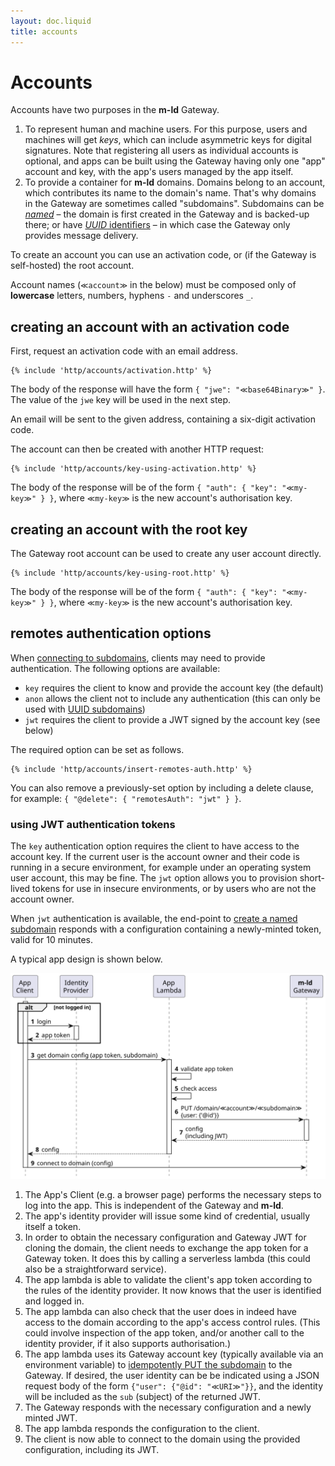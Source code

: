 ```yaml
---
layout: doc.liquid
title: accounts
---
```

# Accounts

Accounts have two purposes in the **m-ld** Gateway.
1. To represent human and machine users. For this purpose, users and machines will get _keys_, which can include asymmetric keys for digital signatures. Note that registering all users as individual accounts is optional, and apps can be built using the Gateway having only one "app" account and key, with the app's users managed by the app itself.
2. To provide a container for **m-ld** domains. Domains belong to an account, which contributes its name to the domain's name. That's why domains in the Gateway are sometimes called "subdomains". Subdomains can be [_named_](named-subdomains) – the domain is first created in the Gateway and is backed-up there; or have [_UUID_ identifiers](uuid-subdomains) – in which case the Gateway only provides message delivery.

To create an account you can use an activation code, or (if the Gateway is self-hosted) the root account.

Account names (`≪account≫` in the below) must be composed only of **lowercase** letters, numbers, hyphens `-` and underscores `_`.

## creating an account with an activation code

First, request an activation code with an email address.

```
{% include 'http/accounts/activation.http' %}
```

The body of the response will have the form `{ "jwe": "≪base64Binary≫" }`. The value of the `jwe` key will be used in the next step.

An email will be sent to the given address, containing a six-digit activation code.

The account can then be created with another HTTP request:

```
{% include 'http/accounts/key-using-activation.http' %}
```

The body of the response will be of the form `{ "auth": { "key": "≪my-key≫" } }`, where `≪my-key≫` is the new account's authorisation key.

## creating an account with the root key

The Gateway root account can be used to create any user account directly.

```
{% include 'http/accounts/key-using-root.http' %}
```

The body of the response will be of the form `{ "auth": { "key": "≪my-key≫" } }`, where `≪my-key≫` is the new account's authorisation key.

## remotes authentication options

When [connecting to subdomains](clone-subdomain), clients may need to provide authentication. The following options are available:
- `key` requires the client to know and provide the account key (the default)
- `anon` allows the client not to include any authentication (this can only be used with [UUID subdomains](uuid-subdomains))
- `jwt` requires the client to provide a JWT signed by the account key (see below)

The required option can be set as follows.

```
{% include 'http/accounts/insert-remotes-auth.http' %}
```

You can also remove a previously-set option by including a delete clause, for example: `{ "@delete": { "remotesAuth": "jwt" } }`.

### using JWT authentication tokens

The `key` authentication option requires the client to have access to the account key. If the current user is the account owner and their code is running in a secure environment, for example under an operating system user account, this may be fine. The `jwt` option allows you to provision short-lived tokens for use in insecure environments, or by users who are not the account owner.

When `jwt` authentication is available, the end-point to [create a named subdomain](named-subdomains) responds with a configuration containing a newly-minted token, valid for 10 minutes.

A typical app design is shown below.

![JWT login sequence diagram](img/jwt-login.seq.svg)

1. The App's Client (e.g. a browser page) performs the necessary steps to log into the app. This is independent of the Gateway and **m-ld**.
2. The app's identity provider will issue some kind of credential, usually itself a token.
3. In order to obtain the necessary configuration and Gateway JWT for cloning the domain, the client needs to exchange the app token for a Gateway token. It does this by calling a serverless lambda (this could also be a straightforward service).
4. The app lambda is able to validate the client's app token according to the rules of the identity provider. It now knows that the user is identified and logged in.
5. The app lambda can also check that the user does in indeed have access to the domain according to the app's access control rules. (This could involve inspection of the app token, and/or another call to the identity provider, if it also supports authorisation.)
6. The app lambda uses its Gateway account key (typically available via an environment variable) to [idempotently PUT the subdomain](named-subdomains#creating-a-named-domain) to the Gateway. If desired, the user identity can be be indicated using a JSON request body of the form `{"user": {"@id": "≪URI≫"}}`, and the identity will be included as the `sub` (subject) of the returned JWT.
7. The Gateway responds with the necessary configuration and a newly minted JWT.
8. The app lambda responds the configuration to the client.
9. The client is now able to connect to the domain using the provided configuration, including its JWT.